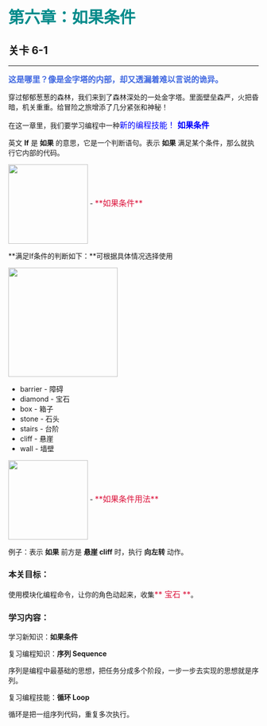 # <font color=#008B8B size=6>第六章：如果条件</font>
## 关卡 6-1

------
<font color=#4169E1 size=3>**这是哪里？像是金字塔的内部，却又透漏着难以言说的诡异。**</font>

穿过郁郁葱葱的森林，我们来到了森林深处的一处金字塔。里面壁垒森严，火把昏暗，机关重重。给冒险之旅增添了几分紧张和神秘！
 
在这一章里，我们要学习编程中一种<font color=#0000FF size=3>新的编程技能！ **如果条件**</font>

英文 **If** 是 **如果** 的意思，它是一个判断语句。表示 **如果** 满足某个条件，那么就执行它内部的代码。

<img src="./scene/image/if.png" width = "160" alt="" align=center /> 
 - <font color=#DC143C size=3>**如果条件**</font>

**满足If条件的判断如下：**可根据具体情况选择使用

<img src="./scene/image/while_until_condition_list.png" width = "220" alt="" align=center /> 

 - barrier - 障碍
 - diamond - 宝石
 - box     - 箱子
 - stone   - 石头
 - stairs  - 台阶
 - cliff   - 悬崖
 - wall    - 墙壁

<img src="./scene/image/if.png" width = "160" alt="" align=center /> 
 - <font color=#DC143C size=3>**如果条件用法**</font>
 
例子：表示 **如果** 前方是 **悬崖 cliff** 时，执行 **向左转** 动作。

### 本关目标：
使用模块化编程命令，让你的角色动起来，收集<font color=#DC143C size=3>** 宝石 **</font>。

### 学习内容：
学习新知识：**如果条件**

复习编程知识：**序列 Sequence**

序列是编程中最基础的思想，把任务分成多个阶段，一步一步去实现的思想就是序列。

复习编程技能：**循环 Loop**

循环是把一组序列代码，重复多次执行。
